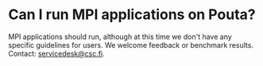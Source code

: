 # Can I run MPI applications on Pouta?

MPI applications should run, although at this time we don't have any specific guidelines for users. We welcome feedback or benchmark results. Contact: servicedesk@csc.fi.
